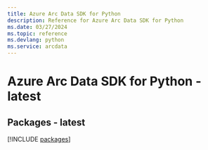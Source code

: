 ```yaml
---
title: Azure Arc Data SDK for Python
description: Reference for Azure Arc Data SDK for Python
ms.date: 03/27/2024
ms.topic: reference
ms.devlang: python
ms.service: arcdata
---
```

# Azure Arc Data SDK for Python - latest
## Packages - latest
[!INCLUDE [packages](arc-data-index.md)]